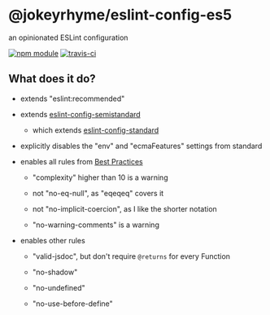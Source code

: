 # @jokeyrhyme/eslint-config-es5

an opinionated ESLint configuration

[![npm module](https://img.shields.io/npm/v/@jokeyrhyme/eslint-config-es5.svg)](https://www.npmjs.com/package/@jokeyrhyme/eslint-config-es5)
[![travis-ci](https://img.shields.io/travis/jokeyrhyme/eslint-config-es5.svg)](https://travis-ci.org/jokeyrhyme/eslint-config-es5)

## What does it do?

- extends "eslint:recommended"

- extends [eslint-config-semistandard](https://github.com/Flet/eslint-config-semistandard)

    - which extends [eslint-config-standard](https://github.com/feross/eslint-config-standard)

- explicitly disables the "env" and "ecmaFeatures" settings from standard

- enables all rules from [Best Practices](http://eslint.org/docs/rules/#best-practices)

    - "complexity" higher than 10 is a warning

    - not "no-eq-null", as "eqeqeq" covers it

    - not "no-implicit-coercion", as I like the shorter notation

    - "no-warning-comments" is a warning

- enables other rules

    - "valid-jsdoc", but don't require `@returns` for every Function

    - "no-shadow"

    - "no-undefined"

    - "no-use-before-define"
